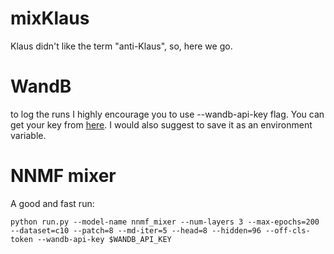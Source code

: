 # mixKlaus
Klaus didn't like the term "anti-Klaus", so, here we go.

# WandB
to log the runs I highly encourage you to use --wandb-api-key flag. You can get your key from [here](https://wandb.ai/authorize). I would also suggest to save it as an environment variable.

# NNMF mixer
A good and fast run:
```
python run.py --model-name nnmf_mixer --num-layers 3 --max-epochs=200 --dataset=c10 --patch=8 --md-iter=5 --head=8 --hidden=96 --off-cls-token --wandb-api-key $WANDB_API_KEY
```